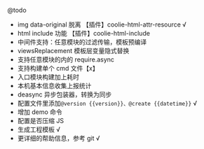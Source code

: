 
@todo

- img data-original 脱离 【插件】coolie-html-attr-resource √
- html include 功能 【插件】coolie-html-include
- 中间件支持：任意模块的过滤传输，模板预编译 
- viewsReplacement 模板层变量隐式替换
- 支持任意模块的内的 require.async
- 支持构建单个 cmd 文件【x】
- 入口模块构建加上耗时
- 本机基本信息收集上报统计
- deasync 异步包装器，转换为同步
- 配置文件里添加`@version {{version}}、@create {{datetime}}` √
- 增加 demo 命令
- 配置是否压缩 JS
- 生成工程模板 √
- 更详细的帮助信息，参考 git √


